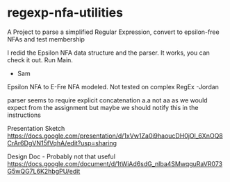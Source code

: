 # regexp-nfa-utilities
A Project to parse a simplified Regular Expression, convert to epsilon-free NFAs and test membership


I redid the Epsilon NFA data structure and the parser.
It works, you can check it out. Run Main.
- Sam


Epsilon NFA to E-Fre NFA modeled. Not tested on complex RegEx
-Jordan

parser seems to require explicit concatenation a.a not aa as we would expect from the assignment but maybe we should notify this in the instructions

Presentation Sketch
https://docs.google.com/presentation/d/1xVw1Za0i9haoucDH0jOl_6XnOQ8CrAr6DgVN15fVqhA/edit?usp=sharing

Design Doc - Probably not that useful
https://docs.google.com/document/d/1tWiAd6sdG_nlba4SMwqguRaVR073G5wQG7L6K2hbgPU/edit
